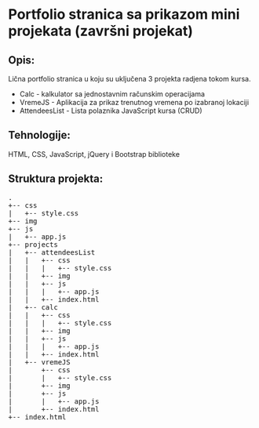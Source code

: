 # Portfolio stranica sa prikazom mini projekata (završni projekat)

## Opis: 
Lična portfolio stranica u koju su uključena 3 projekta radjena tokom kursa.
- Calc - kalkulator sa jednostavnim računskim operacijama
- VremeJS - Aplikacija za prikaz trenutnog vremena po izabranoj lokaciji
- AttendeesList - Lista polaznika JavaScript kursa (CRUD)


## Tehnologije:
HTML, CSS, JavaScript, jQuery i Bootstrap biblioteke


## Struktura projekta:
<pre>
.  
+-- css  
|   +-- style.css  
+-- img
+-- js
|   +-- app.js
+-- projects
|   +-- attendeesList
|   |   +-- css
|   |   |   +-- style.css
|   |   +-- img
|   |   +-- js
|   |   |   +-- app.js
|   |   +-- index.html
|   +-- calc
|   |   +-- css
|   |   |   +-- style.css
|   |   +-- img
|   |   +-- js
|   |   |   +-- app.js
|   |   +-- index.html
|   +-- vremeJS
|       +-- css
|       |   +-- style.css
|       +-- img
|       +-- js
|       |   +-- app.js
|       +-- index.html
+-- index.html
</pre>